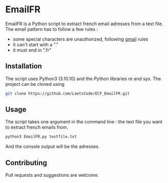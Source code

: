 # EmailFR

EmailFR is a Python script to extract french email adresses from a text file.
The email pattern has to follow a few rules :
- some special characters are unauthorized, following [gmail](https://support.google.com/mail/answer/9211434?hl=en) rules
- it can't start with a "." 
- it must end in ".fr"

## Installation

The script uses Python3 (3.10.10) and the Python libraries re and sys.
The project can be cloned using
```bash
git clone https://github.com/LaetsCode/ECF_EmailFR.git

```

## Usage

The script takes one argument in the command line : the text file you want to extract french emails from.

```bash
python3 EmailFR.py testfile.txt

```
And the console output will be the adresses.

## Contributing

Pull requests and suggestions are welcome. 
